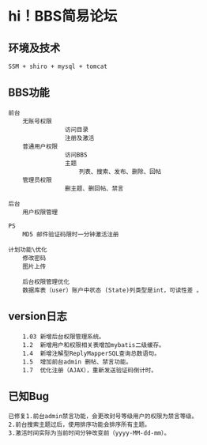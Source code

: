 # hi！BBS简易论坛
  
## 环境及技术
    SSM + shiro + mysql + tomcat
## BBS功能
    前台
        无账号权限
                    访问目录
                    注册及激活
        普通用户权限
                    访问BBS
                    主题
                        列表、搜索、发布、删除、回帖
        管理员权限
                    删主题、删回帖、禁言       
                                                      
    后台
        用户权限管理
        
    PS
        MD5 邮件验证码限时一分钟激活注册
        
    计划功能\优化
        修改密码 
        图片上传 
        
        后台权限管理优化
        数据库表（user）账户中状态 (State)列类型是int，可读性差 。      
## version日志
        1.03 新增后台权限管理系统。   
        1.2  新增用户和权限相关表增加mybatis二级缓存。    
        1.4  新增注解型ReplyMapperSQL查询总数语句。
        1.5  增加前台admin 删帖、禁言功能。
        1.7  优化注册（AJAX），重新发送验证码倒计时。
        
## 已知Bug
    已修复1.前台admin禁言功能，会更改封号等级用户的权限为禁言等级。
    2.前台搜索主题过后，使用排序功能会排序所有主题。
    3.激活时间实际为当前时间分钟改变前（yyyy-MM-dd-mm）。
    
    
